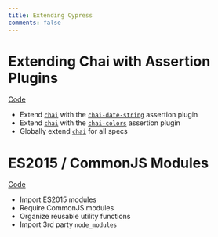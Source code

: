 ```yaml
---
title: Extending Cypress
comments: false
---
```


# Extending Chai with Assertion Plugins

[ Code](https://github.com/cypress-io/cypress-example-recipes/blob/master/cypress/integration/extending_chai_assertion_plugins_spec.js)

- Extend [`chai`](http://chaijs.com/) with the [`chai-date-string`](http://chaijs.com/plugins/chai-date-string/) assertion plugin
- Extend [`chai`](http://chaijs.com/) with the [`chai-colors`](http://chaijs.com/plugins/chai-colors/) assertion plugin
- Globally extend [`chai`](http://chaijs.com/) for all specs

# ES2015 / CommonJS Modules

[ Code](https://github.com/cypress-io/cypress-example-recipes/blob/master/cypress/integration/es2015_commonjs_modules_spec.js)

- Import ES2015 modules
- Require CommonJS modules
- Organize reusable utility functions
- Import 3rd party `node_modules`
